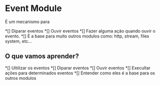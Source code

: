 # Event Module

É um mecanismo para

*[] Diparar eventos
*[] Ouvir eventos
*[] Fazer alguma ação quando ouvir o evento.
*[] È a base para muito outros modulos como: http, stream, files system, etc...

## O que vamos aprender?

*[] Ultilizar os eventos
*[] Diparar eventos
*[] Ouvir eventos
*[] Execultar ações para determinados eventos
*[] Entender como eles é a base para os outros modulos